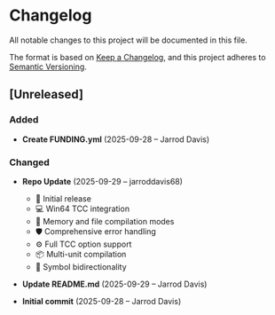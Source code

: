# Changelog

All notable changes to this project will be documented in this file.

The format is based on [Keep a Changelog](https://keepachangelog.com/en/1.0.0/),
and this project adheres to [Semantic Versioning](https://semver.org/spec/v2.0.0.html).

## [Unreleased]

### Added
- **Create FUNDING.yml** (2025-09-28 – Jarrod Davis)


### Changed
- **Repo Update** (2025-09-29 – jarroddavis68)
  - 🎉 Initial release
  - 💻 Win64 TCC integration
  - 💾 Memory and file compilation modes
  - 🛡️ Comprehensive error handling
  - ⚙️ Full TCC option support
  - 📦 Multi-unit compilation
  - 🔄 Symbol bidirectionality

- **Update README.md** (2025-09-29 – Jarrod Davis)

- **Initial commit** (2025-09-28 – Jarrod Davis)

